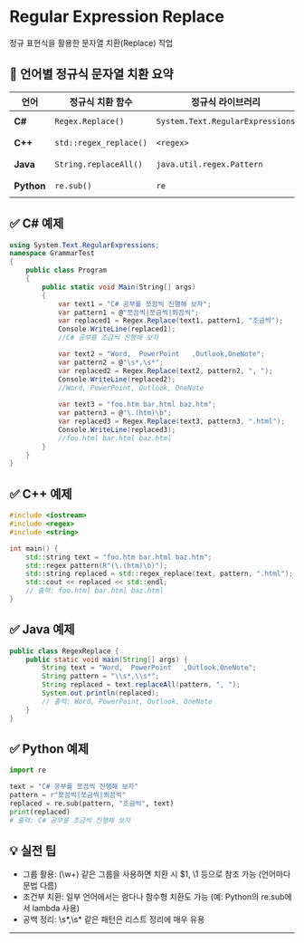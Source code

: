# Regular Expression Replace

정규 표현식을 활용한 문자열 치환(Replace) 작업

## 🧪 언어별 정규식 문자열 치환 요약
| 언어     | 정규식 치환 함수         | 정규식 라이브러리         | 예시 함수 호출 방식                         |
|----------|--------------------------|----------------------------|---------------------------------------------|
| **C#**   | `Regex.Replace()`        | `System.Text.RegularExpressions` | `Regex.Replace(text, pattern, replacement)` |
| **C++**  | `std::regex_replace()`   | `<regex>`                  | `std::regex_replace(text, pattern, replacement)` |
| **Java** | `String.replaceAll()`    | `java.util.regex.Pattern` | `text.replaceAll(pattern, replacement)`     |
| **Python** | `re.sub()`             | `re`                       | `re.sub(pattern, replacement, text)`        |

## ✅ C# 예제
```csharp
using System.Text.RegularExpressions;
namespace GrammarTest
{
    public class Program
    {
        public static void Main(String[] args)
        {
            var text1 = "C# 공부를 쪼끔씩 진행해 보자";
            var pattern1 = @"쪼끔씩|쪼금씩|쬐끔씩";
            var replaced1 = Regex.Replace(text1, pattern1, "조금씩");
            Console.WriteLine(replaced1);
            //C# 공부를 조금씩 진행해 보자

            var text2 = "Word,  PowerPoint   ,Outlook,OneNote";
            var pattern2 = @"\s*,\s*";
            var replaced2 = Regex.Replace(text2, pattern2, ", ");
            Console.WriteLine(replaced2);
            //Word, PowerPoint, Outlook, OneNote
            
            var text3 = "foo.htm bar.html baz.htm";
            var pattern3 = @"\.(htm)\b";
            var replaced3 = Regex.Replace(text3, pattern3, ".html");
            Console.WriteLine(replaced3);
            //foo.html bar.html baz.html
        }
    }
}
```



## ✅ C++ 예제
```cpp
#include <iostream>
#include <regex>
#include <string>

int main() {
    std::string text = "foo.htm bar.html baz.htm";
    std::regex pattern(R"(\.(htm)\b)");
    std::string replaced = std::regex_replace(text, pattern, ".html");
    std::cout << replaced << std::endl;
    // 출력: foo.html bar.html baz.html
}
```


## ✅ Java 예제
```java
public class RegexReplace {
    public static void main(String[] args) {
        String text = "Word,  PowerPoint   ,Outlook,OneNote";
        String pattern = "\\s*,\\s*";
        String replaced = text.replaceAll(pattern, ", ");
        System.out.println(replaced);
        // 출력: Word, PowerPoint, Outlook, OneNote
    }
}
```


## ✅ Python 예제
```python
import re

text = "C# 공부를 쪼끔씩 진행해 보자"
pattern = r"쪼끔씩|쪼금씩|쬐끔씩"
replaced = re.sub(pattern, "조금씩", text)
print(replaced)
# 출력: C# 공부를 조금씩 진행해 보자
```



## 💡 실전 팁
- 그룹 활용: (\w+) 같은 그룹을 사용하면 치환 시 $1, \1 등으로 참조 가능 (언어마다 문법 다름)
- 조건부 치환: 일부 언어에서는 람다나 함수형 치환도 가능 (예: Python의 re.sub에서 lambda 사용)
- 공백 정리: \s*,\s* 같은 패턴은 리스트 정리에 매우 유용

---
